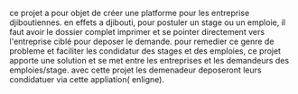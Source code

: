 ce projet a pour objet de créer une platforme pour les entreprise djiboutiennes. en effets a djibouti, pour postuler un stage ou un emploie, il faut avoir le dossier complet imprimer et se pointer directement vers l'entreprise ciblé pour deposer le demande. pour remedier ce genre de probleme et faciliter les condidatur des stages et des emploies, ce projet apporte une solution et se met entre les entreprises et les demandeurs des emploies/stage. avec cette projet les demenadeur deposeront leurs condidatuer via cette appliation( enligne). 
